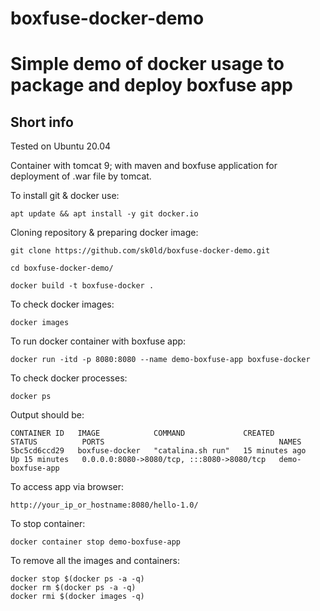 # boxfuse-docker-demo
Simple demo of docker usage to package and deploy boxfuse app
=========

Short info
------------
Tested on Ubuntu 20.04

Container with tomcat 9; with maven and boxfuse application for deployment of .war file by tomcat.

To install git & docker use:

```
apt update && apt install -y git docker.io
```

Cloning repository & preparing docker image:
```
git clone https://github.com/sk0ld/boxfuse-docker-demo.git

cd boxfuse-docker-demo/

docker build -t boxfuse-docker .
```

To check docker images:
```
docker images
```

To run docker container with boxfuse app:
```
docker run -itd -p 8080:8080 --name demo-boxfuse-app boxfuse-docker
```
To check docker processes:
```
docker ps
```
Output should be:
```
CONTAINER ID   IMAGE            COMMAND             CREATED          STATUS          PORTS                                       NAMES
5bc5cd6ccd29   boxfuse-docker   "catalina.sh run"   15 minutes ago   Up 15 minutes   0.0.0.0:8080->8080/tcp, :::8080->8080/tcp   demo-boxfuse-app
```

To access app via browser:
```
http://your_ip_or_hostname:8080/hello-1.0/
```
To stop container:
```
docker container stop demo-boxfuse-app
```

To remove all the images and containers:
```
docker stop $(docker ps -a -q)
docker rm $(docker ps -a -q)
docker rmi $(docker images -q)
```